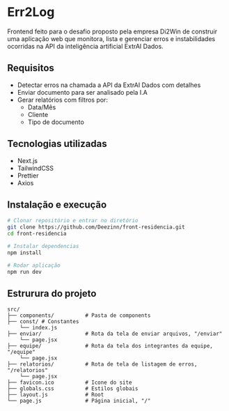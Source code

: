 # Err2Log
Frontend feito para o desafio proposto pela empresa Di2Win de construir uma aplicação web que monitora, lista e gerenciar erros e instabilidades ocorridas na API da inteligência artificial ExtrAI Dados.

## Requisitos
- Detectar erros na chamada a API da ExtrAI Dados com detalhes
- Enviar documento para ser analisado pela I.A
- Gerar relatórios com filtros por:
   * Data/Mês
   * Cliente
   * Tipo de documento

## Tecnologias utilizadas
- Next.js
- TailwindCSS
- Prettier
- Axios

## Instalação e execução
```bash
# Clonar repositório e entrar no diretório
git clone https://github.com/Deezinn/front-residencia.git
cd front-residencia

# Instalar dependencias 
npm install

# Rodar aplicação
npm run dev
```

## Estrurura do projeto
```plaintext
src/
├── components/          # Pasta de components
├── const/ # Constantes
    └── index.js
├── enviar/              # Rota da tela de enviar arquivos, "/enviar"
    └── page.jsx
├── equipe/              # Rota da tela dos integrantes da equipe, "/equipe"
    └── page.jsx
├── relatorios/          # Rota de tela de listagem de erros, "/relatorios"
    └── page.jsx
├── favicon.ico          # Icone do site
├── globals.css          # Estilos globais
├── layout.js            # Root
└── page.js              # Página inicial, "/"
```
